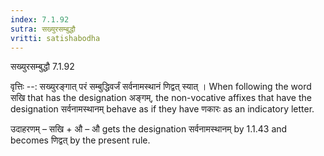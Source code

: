 ```yaml
---
index: 7.1.92
sutra: सख्युरसम्बुद्धौ
vritti: satishabodha
---
```



 सख्युरसम्बुद्धौ 7.1.92 


वृत्तिः --: सख्युरङ्गात् परं सम्बुद्धिवर्जं सर्वनामस्थानं णिद्वत् स्यात् । When following the word सखि that has the designation अङ्गम्, the non-vocative affixes that have the designation सर्वनामस्थानम् behave as if they have णकारः as an indicatory letter. 


उदाहरणम् – सखि + औ – औ gets the designation सर्वनामस्थानम् by 1.1.43 and becomes णिद्वत् by the present rule. 


